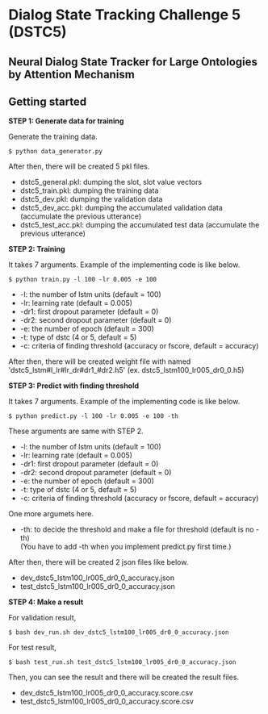 # Dialog State Tracking Challenge 5 (DSTC5)

## Neural Dialog State Tracker for Large Ontologies by Attention Mechanism

## Getting started

**STEP 1: Generate data for training** </br>

Generate the training data.

    $ python data_generator.py  

After then, there will be created 5 pkl files.

* dstc5_general.pkl: dumping the slot, slot value vectors </br>
* dstc5_train.pkl: dumping the training data </br>
* dstc5_dev.pkl: dumping the validation data </br>
* dstc5_dev_acc.pkl: dumping the accumulated validation data (accumulate the previous utterance) </br>
* dstc5_test_acc.pkl: dumping the accumulated test data (accumulate the previous utterance) </br>

**STEP 2: Training** </br>

It takes 7 arguments. Example of the implementing code is like below. 

    $ python train.py -l 100 -lr 0.005 -e 100

*  -l: the number of lstm units (default = 100) </br>
* -lr: learning rate (default = 0.005) </br>
* -dr1: first dropout parameter (default = 0) </br>
* -dr2: second dropout parameter (default = 0) </br>
*  -e: the number of epoch (default = 300) </br>
*  -t: type of dstc (4 or 5, default = 5) </br>
*  -c: criteria of finding threshold (accuracy or fscore, default = accuracy) </br>

After then, there will be created weight file with named 'dstc5_lstm#l_lr#lr_dr#dr1_#dr2.h5' (ex. dstc5_lstm100_lr005_dr0_0.h5)

**STEP 3: Predict with finding threshold** </br>

It takes 7 arguments. Example of the implementing code is like below. 

    $ python predict.py -l 100 -lr 0.005 -e 100 -th

These arguments are same with STEP 2.

*   -l: the number of lstm units (default = 100) </br>
*  -lr: learning rate (default = 0.005) </br>
* -dr1: first dropout parameter (default = 0) </br>
* -dr2: second dropout parameter (default = 0) </br>
*   -e: the number of epoch (default = 300) </br>
*   -t: type of dstc (4 or 5, default = 5) </br>
*   -c: criteria of finding threshold (accuracy or fscore, default = accuracy) </br>

One more argumets here.

*   -th: to decide the threshold and make a file for threshold (default is no -th) </br>
  (You have to add -th when you implement predict.py first time.)

After then, there will be created 2 json files like below.

* dev_dstc5_lstm100_lr005_dr0_0_accuracy.json </br>
* test_dstc5_lstm100_lr005_dr0_0_accuracy.json </br>

**STEP 4: Make a result** </br>

For validation result,

    $ bash dev_run.sh dev_dstc5_lstm100_lr005_dr0_0_accuracy.json

For test result,

    $ bash test_run.sh test_dstc5_lstm100_lr005_dr0_0_accuracy.json

Then, you can see the result and there will be created the result files.

* dev_dstc5_lstm100_lr005_dr0_0_accuracy.score.csv </br>
* test_dstc5_lstm100_lr005_dr0_0_accuracy.score.csv
